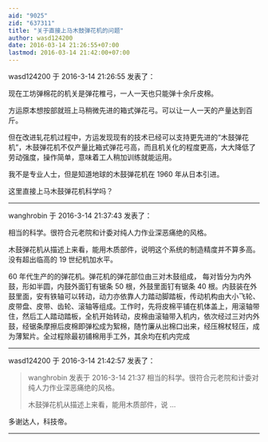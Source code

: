 ```yaml
---
aid: "9025"
zid: "637311"
title: "关于直接上马木鼓弹花机的问题"
author: wasd124200
date: 2016-03-14 21:26:55+07:00
lastmod: 2016-03-14 21:42:00+07:00
---
```


wasd124200 于 2016-3-14 21:26:55 发表了：

现在工坊弹棉花的机关是弹花椎弓，一人一天也只能弹十余斤皮棉。

方运原本想按部就班上马稍微先进的箱式弹花弓。可以让一人一天的产量达到百斤。

但在改进轧花机过程中，方运发现现有的技术已经可以支持更先进的“木鼓弹花机”，木鼓弹花机不仅产量比箱式弹花弓高，而且机关化的程度更高，大大降低了劳动强度，操作简单，意味着工人稍加训练就能运用。

我不是专业人士，但是知道地球的木鼓弹花机在 1960 年从日本引进。

这里直接上马木鼓弹花机科学吗？

---

wanghrobin 于 2016-3-14 21:37:43 发表了：

相当的科学。很符合元老院和计委对纯人力作业深恶痛绝的风格。

木鼓弹花机从描述上来看，能用木质部件，说明这个系统的制造精度并不算多高。没有超出临高的 19 世纪机加水平。

60 年代生产的的弹花机。弹花机的弹花部位由三对木鼓组成， 每对皆分为内外鼓，形如半圆，内鼓外面钉有锯条 50 根，外鼓里面钉有锯条 40 根。内鼓装在外鼓里面，安有铁轴可以转动，动力亦依靠人力踏动脚踏板，传动机构由大小飞轮、皮带盘、皮带、齿轮、滚轴等组成。工作时，先将皮棉平铺在机体盖上，用滚轴带住，然后工人踏动踏板，全机开始转动，皮棉由滚轴带入机内，依次经过三对内外鼓，经锯条摩擦后皮棉即弹松成为絮棉，随竹廉从出棉口出来，经压棉杖轻压，成为薄絮片。全过程除最初铺棉用手工外，其余均在机内完成

---

wasd124200 于 2016-3-14 21:42:57 发表了：

> wanghrobin 发表于 2016-3-14 21:37 相当的科学。很符合元老院和计委对纯人力作业深恶痛绝的风格。
>
> 木鼓弹花机从描述上来看，能用木质部件，说 ...

多谢达人，科技帝。

---
